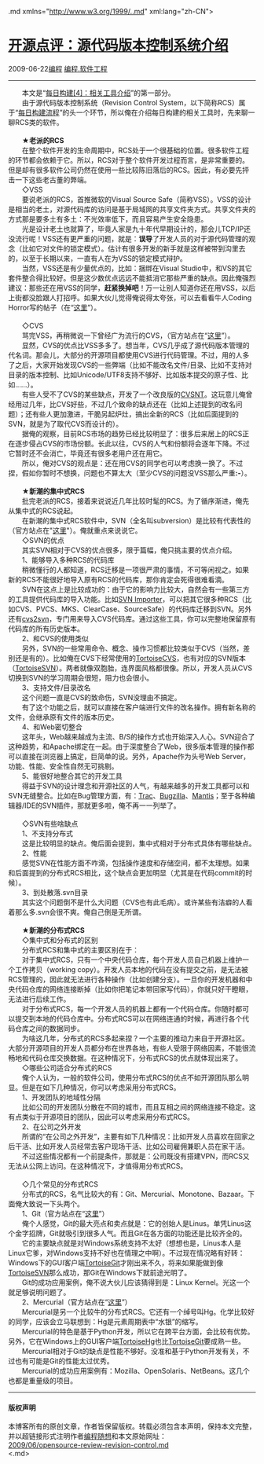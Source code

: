 <!DOCTYPE.md>
.md xmlns="http://www.w3.org/1999/..md" xml:lang="zh-CN">
<head>
<meta http-equiv="Content-Type" content="text.md; charset=utf-8" />
<meta name="generator" content="Python script by program.think@gmail.com" />
<meta name="provider" content="program-think.blogspot.com" />
<link type="text/css" rel="stylesheet" href="../../css/program-think.css" />
<title>开源点评：源代码版本控制系统介绍 - 编程随想的博客</title>
</head>
<body>
<div id="main" style="width:100%;">
<h1><a href="../../index.md" title="回到首页">开源点评：源代码版本控制系统介绍</a></h1>
<div class="post-info"><span class="date-header">2009-06-22</span><a href="../../tags/E7BC96E7A88B.md" class="tag">编程</a> <a href="../../tags/E7BC96E7A88B.E8BDAFE4BBB6E5B7A5E7A88B.md" class="tag">编程.软件工程</a> </div>
<hr>
<div class="post">
　　本文是“<a href="../../2009/06/daily-build-4-tools.md" target="_blank">每日构建[4]：相关工具介绍</a>”的第一部分。<br />　　由于源代码版本控制系统（Revision Control System，以下简称RCS）属于“<a href="../../2009/02/daily-build-3-proces.md" target="_blank">每日构建流程</a>”的头一个环节，所以俺在介绍每日构建的相关工具时，先来聊一聊RCS类的软件。<!--program-think--><br /><br />　　★<b>老派的RCS</b><br />　　在整个软件开发的生命周期中，RCS处于一个很基础的位置。很多软件工程的环节都会依赖于它。所以，RCS对于整个软件开发过程而言，是非常重要的。但是却有很多软件公司仍然在使用一些比较陈旧落后的RCS。因此，有必要先抨击一下这些老古董的弊端。<br />　　◇VSS<br />　　要说老派的RCS，首推微软的Visual Source Safe（简称VSS）。VSS的设计是相当的老土，对源代码库的访问是基于局域网的共享文件夹方式。共享文件夹的方式那是要多土有多土：不光效率低下，而且容易产生安全隐患。<br />　　光是设计老土也就算了，毕竟人家是九十年代早期设计的，那会儿TCP/IP还没流行呢！VSS还有更严重的问题，就是：<b>误导</b>了开发人员的对于源代码管理的观念（比如它对文件的锁定模式）。估计有很多开发的新手就是这样被带到沟里去的，以至于长期以来，一直有人在为VSS的锁定模式辩护。<br />　　当然，VSS还是有少量优点的，比如：捆绑在Visual Studio中，和VS的其它套件整合得比较好。但是这少数优点远远不能抵消它那些严重的缺点。因此俺强烈建议：那些还在用VSS的同学，<b>赶紧换掉吧</b>！万一让别人知道你还在用VSS，以后上街都没脸跟人打招呼。如果大伙儿觉得俺说得太夸张，可以去看看牛人Coding Horror写的帖子（在“<a href="http://www.codinghorror.com/blog/archives/000660..md" target="_blank" rel="nofollow">这里</a>”）。<br /><br />　　◇CVS<br />　　骂完VSS，再稍微说一下曾经广为流行的CVS，（官方站点在“<a href="http://www.nongnu.org/cvs" target="_blank" rel="nofollow">这里</a>”）。<br />　　显然，CVS的优点比VSS多多了。想当年，CVS几乎成了源代码版本管理的代名词。那会儿，大部分的开源项目都使用CVS进行代码管理。不过，用的人多了之后，大家开始发现CVS的一些弊端（比如不能改名文件/目录、比如不支持对目录的版本控制、比如Unicode/UTF8支持不够好、比如版本提交的原子性、比如......）。<br />　　有些人受不了CVS的某些缺点，开发了一个改良版的<a href="http://cvsnt.org/" target="_blank" rel="nofollow">CVSNT</a>。这玩意儿俺曾经用过几年，比CVS好些，不过几个致命的缺点还在（比如上述提到的改名问题）；还有些人更加激进，干脆另起炉灶，搞出全新的RCS（比如后面提到的SVN，就是为了取代CVS而设计的）。<br />　　据俺的观察，目前RCS市场的趋势已经比较明显了：很多后来居上的RCS正在逐步侵占CVS的市场份额。长此以往，CVS的人气和份额将会逐年下降。不过它暂时还不会消亡，毕竟还有很多老用户还在用它。<br />　　所以，俺对CVS的观点是：还在用CVS的同学也可以考虑换一换了。不过捏，假如你暂时不想换，问题也不算太大（至少CVS的问题没VSS那么严重<b>:-</b>）。<br />  <br />　　★<b>新潮的集中式RCS</b><br />　　批完老派的RCS，接着来说说近几年比较时髦的RCS。为了循序渐进，俺先从集中式的RCS说起。<br />　　在新潮的集中式RCS软件中，SVN（全名叫subversion）是比较有代表性的（官方站点在"<a href="http://subversion.tigris.org/" target="_blank" rel="nofollow">这里</a>"）。俺就重点来说说它。<br />　　◇SVN的优点<br />　　其实SVN相对于CVS的优点很多，限于篇幅，俺只挑主要的优点介绍。<br />　　1、能够导入多种RCS的代码库<br />　　稍微懂行的人都知道，RCS迁移是一项很严肃的事情，不可等闲视之。如果新的RCS不能很好地导入原有RCS的代码库，那你肯定会死得很难看滴。<br />　　SVN在这点上是比较成功的：由于它的影响力比较大，自然会有一些第三方的工具提供代码库的导入功能。比如<a href="http://www.subversionary.org/projects/svnimporter" target="_blank" rel="nofollow">SVN Importer</a>，可以把其它很多种RCS（比如CVS、PVCS、MKS、ClearCase、SourceSafe）的代码库迁移到SVN。另外还有<a href="http://cvs2svn.tigris.org/" target="_blank" rel="nofollow">cvs2svn</a>，专门用来导入CVS代码库。通过这些工具，你可以完整地保留原有代码库的所有历史版本。<br />　　2、和CVS的使用类似<br />　　另外，SVN的一些常用命令、概念、操作习惯都比较类似于CVS（当然，差别还是有的）。比如俺在CVS下经常使用的<a href="http://www.tortoisecvs.org/" target="_blank" rel="nofollow">TortoiseCVS</a>，也有对应的SVN版本（<a href="http://tortoisesvn.tigris.org/" target="_blank" rel="nofollow">TortoiseSVN</a>）。两者就像双胞胎，连界面风格都很像。所以，开发人员从CVS切换到SVN的学习周期会很短，阻力也会很小。<br />　　3、支持文件/目录改名<br />　　这个问题一直是CVS的致命伤，SVN没理由不搞定。<br />　　有了这个功能之后，就可以直接在客户端进行文件的改名操作。拥有新名称的文件，会继承原有文件的版本历史。<br />　　4、和Web密切整合<br />　　这年头，Web越来越成为主流、B/S的操作方式也开始深入人心。SVN迎合了这种趋势，和Apache绑定在一起。由于深度整合了Web，很多版本管理的操作都可以直接在浏览器上搞定，巨简单的说。另外，Apache作为头号Web Server，功能、性能、安全性自然无可挑剔。<br />　　5、能很好地整合其它的开发工具<br />　　得益于SVN的设计理念和开源社区的人气，有越来越多的开发工具都可以和SVN无缝整合。比如在Bug管理方面，有：<a href="http://trac.edgewall.org/" target="_blank" rel="nofollow">Trac</a>、<a href="http://www.bugzilla.org/" target="_blank" rel="nofollow">Bugzilla</a>、<a href="http://www.mantisbt.org/" target="_blank" rel="nofollow">Mantis</a>；至于各种编辑器/IDE的SVN插件，那就更多啦，俺不再一一列举了。<br /><br />　　◇SVN有些啥缺点<br />　　1、不支持分布式<br />　　这是比较明显的缺点。俺后面会提到，集中式相对于分布式具体有哪些缺点。<br />　　2、性能<br />　　感觉SVN在性能方面不咋滴，包括操作速度和存储空间，都不太理想。如果和后面提到的分布式RCS相比，这个缺点会更加明显（尤其是在代码commit的时候）。<br />　　3、到处散落.svn目录<br />　　其实这个问题倒不是什么大问题（CVS也有此毛病）。或许某些有洁癖的人看着那么多.svn会很不爽。俺自己倒是无所谓。<br /><br />　　★<b>新潮的分布式RCS</b><br />　　◇集中式和分布式的区别<br />　　分布式RCS和集中式的主要区别在于：<br />　　对于集中式RCS，只有一个中央代码仓库，每个开发人员自己机器上维护一个工作拷贝（working copy）。开发人员本地的代码在没有提交之前，是无法被RCS管理的，因此就无法进行各种操作（比如创建分支）。一旦你的开发机器和中央代码仓库的网络连接断掉（比如你把笔记本带回家写代码），你就只好干瞪眼，无法进行后续工作。<br />　　对于分布式RCS，每一个开发人员的机器上都有一个代码仓库。你随时都可以提交到本地的代码仓库中。分布式RCS可以在网络连通的时候，再进行各个代码仓库之间的数据同步。<br />　　为啥这几年，分布式的RCS多起来捏？一个主要的推动力来自于开源社区。大部分开源项目的开发人员都分布在世界各地，有些人受限于网络因素，不能很流畅地和代码仓库交换数据。在这种情况下，分布式RCS的优点就体现出来了。<br />　　◇哪些公司适合分布式的RCS<br />　　俺个人认为，一般的软件公司，使用分布式RCS的优点不如开源团队那么明显。但是在如下几种情况，你可以考虑采用分布式RCS。<br />　　1、开发团队的地域性分隔<br />　　比如公司的开发团队分散在不同的城市，而且互相之间的网络连接不稳定。这有点类似于开源项目的团队，因此可以考虑采用分布式RCS。<br />　　2、在公司之外开发<br />　　所谓的“在公司之外开发”，主要有如下几种情况：比如开发人员喜欢在回家之后干活、比如开发人员经常去客户现场干活、比如公司雇佣兼职人员在家干活。<br />　　不过这些情况都有一个前提条件，那就是：公司既没有搭建VPN，而RCS又无法从公网上访问。在这种情况下，才值得用分布式RCS。<br /><br />　　◇几个常见的分布式RCS<br />　　分布式的RCS，名气比较大的有：Git、Mercurial、Monotone、Bazaar。下面俺大致说一下头两个。<br />　　1、Git（官方站点在“<a href="http://git-scm.com/" target="_blank" rel="nofollow">这里</a>”）<br />　　俺个人感觉，Git的最大亮点和卖点就是：它的创始人是Linus。单凭Linus这个金字招牌，Git就吸引到很多人气。而且Git在各方面的功能还是比较齐全的。<br />　　它的主要缺点就是对Windows系统支持不太好（想想也是，Linus本人是Linux它爹，对Windows支持不好也在情理之中啊）。不过现在情况略有好转：Windows下的GUI客户端<a href="http://code.google.com/p/tortoisegit/"  target="_blank" rel="nofollow">TortoiseGit</a>才刚出来不久，将来如果能做到像<a href="http://tortoisesvn.tigris.org/" target="_blank" rel="nofollow">TortoiseSVN</a>那么成功，那Git在Windows下就前途光明了。<br />　　Git的成功应用案例，俺不说大伙儿应该猜得到是：Linux Kernel。光这一个就足够说明问题了。<br />　　2、Mercurial（官方站点在“<a href="http://www.selenic.com/mercurial/" target="_blank" rel="nofollow">这里</a>”）<br />　　Mercurial是另一个比较牛的分布式RCS。它还有一个绰号叫Hg。化学比较好的同学，应该会立马联想到：Hg是元素周期表中“水银”的缩写。<br />　　Mercurial的特色是基于Python开发，所以它在跨平台方面，会比较有优势。另外，它在Windows上的GUI客户端<a href="http://tortoisehg.sourceforge.net/" target="_blank" rel="nofollow">TortoiseHg</a>也比<a href="http://code.google.com/p/tortoisegit/" target="_blank" rel="nofollow">TortoiseGit</a>要成熟一些。<br />　　Mercurial相对于Git的缺点是性能不够好。没准和基于Python开发有关，不过也有可能是Git的性能太过优秀。<br />　　Mercurial的成功应用案例有：Mozilla、OpenSolaris、NetBeans。这几个也都是重量级的项目。<div class="blogger-post-footer">
</div>
<hr>
<div class="copyright">
<h4>版权声明</h4>
本博客所有的原创文章，作者皆保留版权。转载必须包含本声明，保持本文完整，并以超链接形式注明作者<a href="mailto:program.think@gmail.com">编程随想</a>和本文原始网址：<br>
<a href="2009/06/opensource-review-revision-control.md">2009/06/opensource-review-revision-control.md</a>
</div>
</div>
</body>
<.md>
